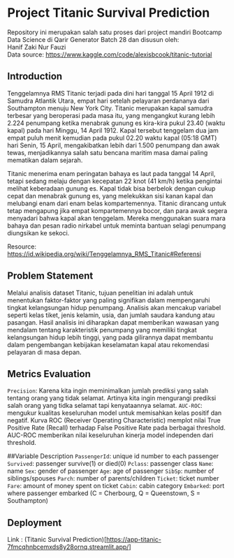 # Project Titanic Survival Prediction
Repository ini merupakan salah satu proses dari project mandiri Bootcamp Data Science di Qarir Generator Batch 28 dan disusun oleh:<br>
Hanif Zaki Nur Fauzi<br>
Data source: https://www.kaggle.com/code/alexisbcook/titanic-tutorial

## Introduction
Tenggelamnya RMS Titanic terjadi pada dini hari tanggal 15 April 1912 di Samudra Atlantik Utara, empat hari setelah pelayaran perdananya dari Southampton menuju New York City. Titanic merupakan kapal samudra terbesar yang beroperasi pada masa itu, yang mengangkut kurang lebih 2.224 penumpang ketika menabrak gunung es kira-kira pukul 23.40 (waktu kapal) pada hari Minggu, 14 April 1912. Kapal tersebut tenggelam dua jam empat puluh menit kemudian pada pukul 02.20 waktu kapal (05:18 GMT) hari Senin, 15 April, mengakibatkan lebih dari 1.500 penumpang dan awak tewas, menjadikannya salah satu bencana maritim masa damai paling mematikan dalam sejarah.

Titanic menerima enam peringatan bahaya es laut pada tanggal 14 April, tetapi sedang melaju dengan kecepatan 22 knot (41 km/h) ketika pengintai melihat keberadaan gunung es. Kapal tidak bisa berbelok dengan cukup cepat dan menabrak gunung es, yang melekukkan sisi kanan kapal dan melubangi enam dari enam belas kompartemennya. Titanic dirancang untuk tetap mengapung jika empat kompartemennya bocor, dan para awak segera menyadari bahwa kapal akan tenggelam. Mereka menggunakan suara mara bahaya dan pesan radio nirkabel untuk meminta bantuan selagi penumpang diungsikan ke sekoci.

Resource: https://id.wikipedia.org/wiki/Tenggelamnya_RMS_Titanic#Referensi

## Problem Statement
Melalui analisis dataset Titanic, tujuan penelitian ini adalah untuk menentukan faktor-faktor yang paling signifikan dalam mempengaruhi tingkat kelangsungan hidup penumpang. Analisis akan mencakup variabel seperti kelas tiket, jenis kelamin, usia, dan jumlah saudara kandung atau pasangan. Hasil analisis ini diharapkan dapat memberikan wawasan yang mendalam tentang karakteristik penumpang yang memiliki tingkat kelangsungan hidup lebih tinggi, yang pada gilirannya dapat membantu dalam pengembangan kebijakan keselamatan kapal atau rekomendasi pelayaran di masa depan.

## Metrics Evaluation
```Precision```: Karena kita ingin meminimalkan jumlah prediksi yang salah tentang orang yang tidak selamat. Artinya kita ingin mengurangi prediksi salah orang yang tidka selamat tapi kenyataannya selamat.
```AUC-ROC```: mengukur kualitas keseluruhan model untuk memisahkan kelas positif dan negatif. Kurva ROC (Receiver Operating Characteristic) memplot nilai True Positive Rate (Recall) terhadap False Positive Rate pada berbagai threshold. AUC-ROC memberikan nilai keseluruhan kinerja model independen dari threshold.

##Variable Description
```PassengerId```: unique id number to each passenger
```Survived```: passenger survive(1) or died(0)
```Pclass```: passenger class
```Name```: name
```Sex```: gender of passenger
```Age```: age of passenger
```SibSp```: number of siblings/spouses
```Parch```: number of parents/children
```Ticket```: ticket number
```Fare```: amount of money spent on ticket
```Cabin```: cabin category
```Embarked```: port where passenger embarked (C = Cherbourg, Q = Queenstown, S = Southampton)

## Deployment
Link : (Titanic Survival Prediction)[https://app-titanic-7fmcqhnbcemxds8y28ornq.streamlit.app/]
